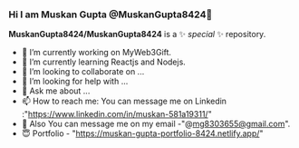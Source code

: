 ### Hi I am Muskan Gupta @MuskanGupta8424👋

**MuskanGupta8424/MuskanGupta8424** is a ✨ _special_ ✨ repository.

- 🔭 I’m currently working on MyWeb3Gift.
- 🌱 I’m currently learning Reactjs and Nodejs.
- 👯 I’m looking to collaborate on ...
- 🤔 I’m looking for help with ...
- 💭 Ask me about ...
- 📫 How to reach me: You can message me on Linkedin :"https://www.linkedin.com/in/muskan-581a19311/"
- 💬 Also You can message me on my email -"@mg8303655@gmail.com".
- 😇 Portfolio - "https://muskan-gupta-portfolio-8424.netlify.app/"
  

